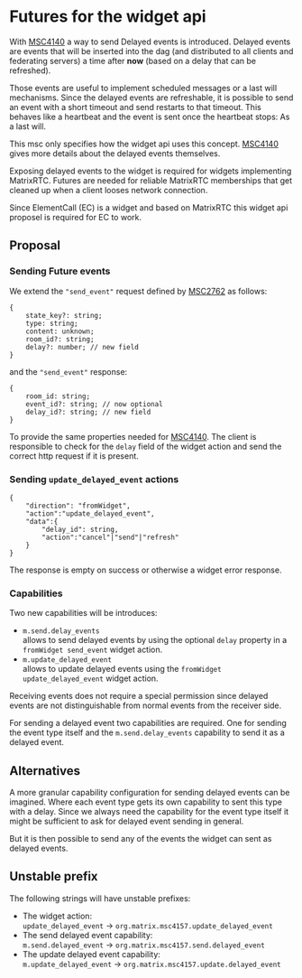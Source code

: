 # Futures for the widget api

With [MSC4140](https://github.com/matrix-org/matrix-spec-proposals/pull/4140) a way to send Delayed events is introduced.
Delayed events are events that will be inserted into the dag (and distributed to all clients and federating
servers) a time after **now** (based on a delay that can be refreshed).

Those events are useful to implement scheduled messages or a last will mechanisms. Since the delayed events are refreshable,
it is possible to send an event with a short timeout and send restarts to that timeout. This behaves like a heartbeat and
the event is sent once the heartbeat stops: As a last will.

This msc only specifies how the widget api uses this concept. [MSC4140](https://github.com/matrix-org/matrix-spec-proposals/pull/4140)
gives more details about the delayed events themselves.

Exposing delayed events to the widget is required for widgets implementing MatrixRTC.
Futures are needed for reliable MatrixRTC memberships that get cleaned up when a client looses network connection.

Since ElementCall (EC) is a widget and based on MatrixRTC this widget api proposel is required for EC to work.

## Proposal

### Sending Future events

We extend the `"send_event"` request defined by [MSC2762](https://github.com/matrix-org/matrix-spec-proposals/pull/2762)
as follows:

```jsonc
{
    state_key?: string;
    type: string;
    content: unknown;
    room_id?: string;
    delay?: number; // new field
}
```

and the `"send_event"` response:

```jsonc
{
    room_id: string;
    event_id?: string; // now optional
    delay_id?: string; // new field
}
```

To provide the same properties needed for [MSC4140](https://github.com/matrix-org/matrix-spec-proposals/pull/4140).
The client is responsible to check for the `delay` field of the widget action and send the correct http request if it
is present.

### Sending `update_delayed_event` actions

```jsonc
{
    "direction": "fromWidget",
    "action":"update_delayed_event",
    "data":{
        "delay_id": string,
        "action":"cancel"|"send"|"refresh"
    }
}
```

The response is empty on success or otherwise a widget error response.

### Capabilities

Two new capabilities will be introduces:

- `m.send.delay_events`\
  allows to send delayed events by using the optional `delay` property in a `fromWidget send_event` widget action.
- `m.update_delayed_event`\
  allows to update delayed events using the `fromWidget update_delayed_event` widget action.

Receiving events does not require a special permission since delayed events are not distinguishable from normal events
from the receiver side.

For sending a delayed event two capabilities are required. One for sending the event type itself and the `m.send.delay_events`
capability to send it as a delayed event.

## Alternatives

A more granular capability configuration for sending delayed events can be imagined. Where
each event type gets its own capability to sent this type with a delay. Since we always need the capability for the
event type itself it might be sufficient to ask for delayed event sending in general.

But it is then possible to send any of the events the widget can sent as delayed events.

## Unstable prefix

The following strings will have unstable prefixes:

- The widget action:\
  `update_delayed_event` -> `org.matrix.msc4157.update_delayed_event`
- The send delayed event capability:\
  `m.send.delayed_event` -> `org.matrix.msc4157.send.delayed_event`
- The update delayed event capability:\
  `m.update_delayed_event` -> `org.matrix.msc4157.update.delayed_event`
